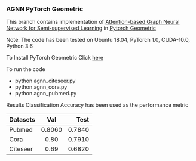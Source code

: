 ### AGNN PyTorch Geometric

This branch contains implementation of [Attention-based Graph Neural Network for Semi-supervised Learning](https://arxiv.org/pdf/1803.03735.pdf) in [Pytorch Geometric](https://rusty1s.github.io/pytorch_geometric/build/html/index.html)

Note: The code has been tested on Ubuntu 18.04, PyTorch 1.0, CUDA-10.0, Python 3.6

To Install PyTorch Geometric Click [here](https://rusty1s.github.io/pytorch_geometric/build/html/notes/installation.html)

To run the code
* python agnn_citeseer.py
* python agnn_cora.py
* python agnn_pubmed.py

Results
Classification Accuracy has been used as the performance metric

|  Datasets      |   Val        |   Test     |
| :------------- | :--------:   | -------: |
|   Pubmed       | 0.8060       |   0.7840  |  
|   Cora         | 0.80         |   0.7910  |
|   Citeseer     | 0.69         | 0.6820    |

